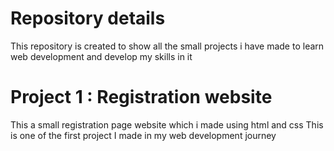 <h1>Repository details</h1> 
This repository is created to show all the small projects i have made to learn web development and develop my skills in it

<h1>Project 1 : Registration website</h1>
This a small registration page website which i made using html and css 
This is one of the first project I made in my web development journey
